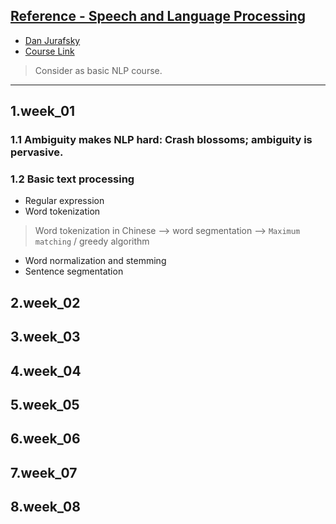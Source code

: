 ## [Reference - Speech and Language Processing](https://web.stanford.edu/~jurafsky/slp3/)
* [Dan Jurafsky](https://web.stanford.edu/~jurafsky/)
* [Course Link](https://pan.baidu.com/s/1VjCFjwZYWkva6KBrohK8Lw)
> Consider as basic NLP course.

---
## 1.week_01
### 1.1 Ambiguity makes NLP hard: Crash blossoms; ambiguity is pervasive.
### 1.2 Basic text processing
* Regular expression
* Word tokenization
> Word tokenization in Chinese --> word segmentation --> `Maximum matching` / greedy algorithm
* Word normalization and stemming
* Sentence segmentation

## 2.week_02


## 3.week_03


## 4.week_04


## 5.week_05


## 6.week_06


## 7.week_07


## 8.week_08